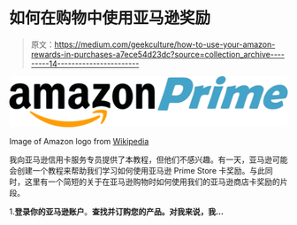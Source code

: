 # 如何在购物中使用亚马逊奖励

> 原文：<https://medium.com/geekculture/how-to-use-your-amazon-rewards-in-purchases-a7ece54d23dc?source=collection_archive---------14----------------------->

![](img/6680d5d06d12f06b915d11a94492215b.png)

Image of Amazon logo from [Wikipedia](https://en.wikipedia.org/wiki/File:Amazon_Prime_logo.png)

我向亚马逊信用卡服务专员提供了本教程，但他们不感兴趣。有一天，亚马逊可能会创建一个教程来帮助我们学习如何使用亚马逊 Prime Store 卡奖励。与此同时，这里有一个简短的关于在亚马逊购物时如何使用我们的亚马逊商店卡奖励的片段。

1.**登录你的亚马逊账户**。**查找并订购您的产品。对我来说，我…**